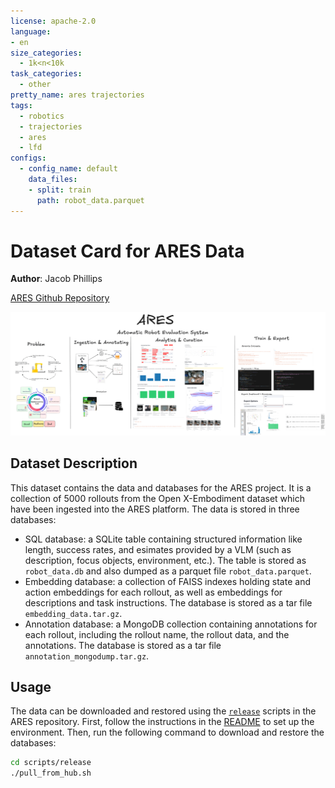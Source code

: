```yaml
---
license: apache-2.0
language:
- en
size_categories:
  - 1k<n<10k
task_categories:
  - other
pretty_name: ares trajectories
tags:
  - robotics
  - trajectories
  - ares
  - lfd
configs:
  - config_name: default
    data_files:
    - split: train
      path: robot_data.parquet
---
```


# Dataset Card for ARES Data

**Author**: Jacob Phillips

[ARES Github Repository](https://github.com/jacobphillips99/ares)

![ARES System Diagram](https://raw.githubusercontent.com/jacobphillips99/ares/main/assets/ares_system_diagram.png)


## Dataset Description

This dataset contains the data and databases for the ARES project. It is a collection of 5000 rollouts from the Open X-Embodiment dataset which have been ingested into the ARES platform. The data is stored in three databases: 
- SQL database: a SQLite table containing structured information like length, success rates, and esimates provided by a VLM (such as description, focus objects, environment, etc.). The table is stored as `robot_data.db` and also dumped as a parquet file `robot_data.parquet`.
- Embedding database: a collection of FAISS indexes holding state and action embeddings for each rollout, as well as embeddings for descriptions and task instructions. The database is stored as a tar file `embedding_data.tar.gz`.
- Annotation database: a MongoDB collection containing annotations for each rollout, including the rollout name, the rollout data, and the annotations. The database is stored as a tar file `annotation_mongodump.tar.gz`.

## Usage

The data can be downloaded and restored using the [`release`](https://github.com/jacobphillips99/ares/tree/main/scripts/release) scripts in the ARES repository. First, follow the instructions in the [README](https://github.com/jacobphillips99/ares/tree/main/README.md) to set up the environment. Then, run the following command to download and restore the databases:

```bash
cd scripts/release
./pull_from_hub.sh
```

